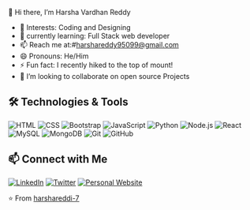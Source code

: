  👋 Hi there, I’m Harsha Vardhan Reddy
- 👀 Interests: Coding and Designing
- 🌱 currently learning: Full Stack web developer
- 📫 Reach me at:#harshareddy95099@gmail.com 
- 😄 Pronouns: He/Him
- ⚡ Fun fact: I recently hiked to the top of mount!
- 💞️ I’m looking to collaborate on open source Projects

## 🛠️ Technologies & Tools

![HTML](https://img.shields.io/badge/HTML5-E34F26?style=for-the-badge&logo=html5&logoColor=white)
![CSS](https://img.shields.io/badge/CSS3-1572B6?style=for-the-badge&logo=css3&logoColor=white)
![Bootstrap](https://img.shields.io/badge/Bootstrap-563D7C?style=for-the-badge&logo=bootstrap&logoColor=white)
![JavaScript](https://img.shields.io/badge/JavaScript-F7DF1E?style=for-the-badge&logo=javascript&logoColor=black)
![Python](https://img.shields.io/badge/Python-3776AB?style=for-the-badge&logo=python&logoColor=white)
![Node.js](https://img.shields.io/badge/Node.js-339933?style=for-the-badge&logo=nodedotjs&logoColor=white)
![React](https://img.shields.io/badge/React-61DAFB?style=for-the-badge&logo=react&logoColor=black)
![MySQL](https://img.shields.io/badge/MySQL-4479A1?style=for-the-badge&logo=mysql&logoColor=white)
![MongoDB](https://img.shields.io/badge/MongoDB-47A248?style=for-the-badge&logo=mongodb&logoColor=white)
![Git](https://img.shields.io/badge/Git-F05032?style=for-the-badge&logo=git&logoColor=white)
![GitHub](https://img.shields.io/badge/GitHub-181717?style=for-the-badge&logo=github&logoColor=white)

## 📫 Connect with Me

[![LinkedIn](https://img.shields.io/badge/LinkedIn-0077B5?style=for-the-badge&logo=linkedin&logoColor=white)](https://www.linkedin.com/in/harsha-reddy-3a3169247/)
[![Twitter](https://img.shields.io/badge/Twitter-1DA1F2?style=for-the-badge&logo=twitter&logoColor=white)](https://x.com/HarshaReddyRow1)
[![Personal Website](https://img.shields.io/badge/Website-000000?style=for-the-badge&logo=About.me&logoColor=white)](https://yourwebsite.com)




⭐️ From [harshareddi-7](https://github.com/harshareddi-7)
<!---
harshareddi-7/harshareddi-7 is a ✨ special ✨ repository because its `README.md` (this file) appears on your GitHub profile.
You can click the Preview link to take a look at your changes.
--->
